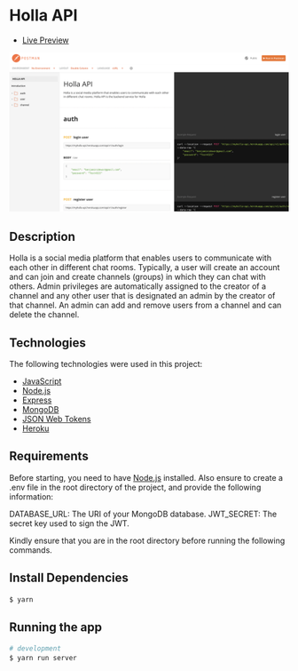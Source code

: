 # Holla API


- [Live Preview](https://documenter.getpostman.com/view/15138887/UVXkmZq3)

![Screenshot](hollaAPI.png?raw=true "screenshot")

## Description



Holla is a social media platform that enables users to communicate with each other in different chat rooms. Typically, a user will create an account and can join and create channels (groups) in which they can chat with others. Admin privileges are automatically assigned to the creator of a channel and any other user that is designated an admin by the creator of that channel. An admin can add and remove users from a channel and can delete the channel.

## Technologies

The following technologies were used in this project:

-   [JavaScript](https://developer.mozilla.org/en-US/docs/Web/JavaScript)
-   [Node.js](https://nodejs.org/en/)
-   [Express](https://expressjs.com/)
-   [MongoDB](https://www.mongodb.com/)
-   [JSON Web Tokens](https://jwt.io/)
-   [Heroku](https://www.heroku.com/)

## Requirements

Before starting, you need to have [Node.js](https://nodejs.org/en/) installed. Also ensure to create a .env file in the root directory of the project, and provide the following information:

DATABASE_URL: The URI of your MongoDB database.
JWT_SECRET: The secret key used to sign the JWT.

Kindly ensure that you are in the root directory before running the following commands.

## Install Dependencies

```bash
$ yarn
```

## Running the app

```bash
# development
$ yarn run server
```
